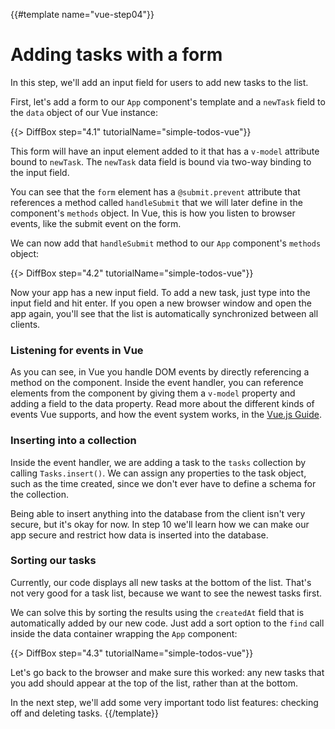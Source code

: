 {{#template name="vue-step04"}}

# Adding tasks with a form

In this step, we'll add an input field for users to add new tasks to the list.

First, let's add a form to our `App` component's template and a `newTask` field to the `data` object of our Vue instance:

{{> DiffBox step="4.1" tutorialName="simple-todos-vue"}}

This form will have an input element added to it that has a `v-model` attribute bound to `newTask`. The `newTask` data field is bound via two-way binding to the input field.

You can see that the `form` element has a `@submit.prevent` attribute that references a method called `handleSubmit` that we will later define in the component's `methods` object. In Vue, this is how you listen to browser events, like the submit event on the form.

We can now add that `handleSubmit` method to our `App` component's `methods` object:

{{> DiffBox step="4.2" tutorialName="simple-todos-vue"}}

Now your app has a new input field. To add a new task, just type into the input field and hit enter. If you open a new browser window and open the app again, you'll see that the list is automatically synchronized between all clients.

### Listening for events in Vue

As you can see, in Vue you handle DOM events by directly referencing a method on the component. Inside the event handler, you can reference elements from the component by giving them a `v-model` property and adding a field to the data property. Read more about the different kinds of events Vue supports, and how the event system works, in the [Vue.js Guide](https://vuejs.org/v2/guide/#Handling-User-Input).

### Inserting into a collection

Inside the event handler, we are adding a task to the `tasks` collection by calling `Tasks.insert()`. We can assign any properties to the task object, such as the time created, since we don't ever have to define a schema for the collection.

Being able to insert anything into the database from the client isn't very secure, but it's okay for now. In step 10 we'll learn how we can make our app secure and restrict how data is inserted into the database.

### Sorting our tasks

Currently, our code displays all new tasks at the bottom of the list. That's not very good for a task list, because we want to see the newest tasks first.

We can solve this by sorting the results using the `createdAt` field that is automatically added by our new code. Just add a sort option to the `find` call inside the data container wrapping the `App` component:

{{> DiffBox step="4.3" tutorialName="simple-todos-vue"}}

Let's go back to the browser and make sure this worked: any new tasks that you add should appear at the top of the list, rather than at the bottom.

In the next step, we'll add some very important todo list features: checking off and deleting tasks.
{{/template}}
